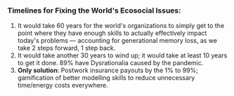 




### Timelines for Fixing the World's Ecosocial Issues:
1. It would take 60 years for the world's organizations to simply get to the point where they have enough skills to actually effectively impact today's problems — accounting for generational memory loss, as we take 2 steps forward, 1 step back.
2. It would take another 30 years to wind up; it would take at least 10 years to get it done. 89% have Dysrationalia caused by the pandemic.
3. **Only solution**: Postwork insurance payouts by the 1% to 99%; gamification of better modelling skills to reduce unnecessary time/energy costs everywhere.










